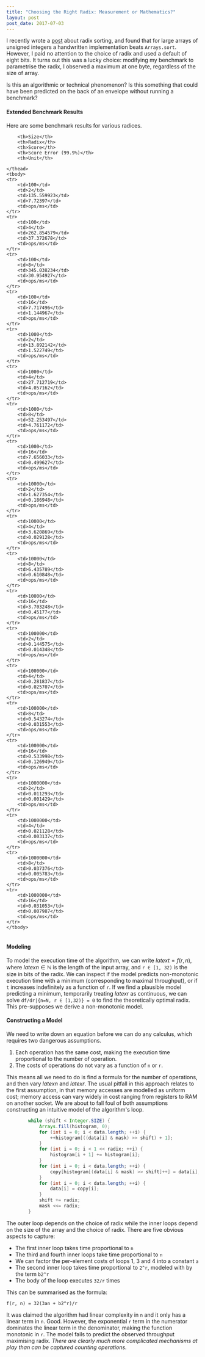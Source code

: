 ```yaml
---
title: "Choosing the Right Radix: Measurement or Mathematics?"
layout: post
post_date: 2017-07-03
---
```


I recently wrote a [post](http://richardstartin.uk/sorting-unsigned-integers-faster-in-java/) about radix sorting, and found that for large arrays of unsigned integers a handwritten implementation beats `Arrays.sort`. However, I paid no attention to the choice of radix and used a default of eight bits. It turns out this was a lucky choice: modifying my benchmark to parametrise the radix, I observed a maximum at one byte, regardless of the size of array.

Is this an algorithmic or technical phenomenon? Is this something that could have been predicted on the back of an envelope without running a benchmark? 

#### Extended Benchmark Results

Here are some benchmark results for various radices.

<div class="table-holder">
<table class="table table-bordered table-hover table-condensed">
    <thead>
    
        <th>Size</th>
        <th>Radix</th>
        <th>Score</th>
        <th>Score Error (99.9%)</th>
        <th>Unit</th>
    
    </thead>
    <tbody>
    <tr>
        <td>100</td>
        <td>2</td>
        <td>135.559923</td>
        <td>7.72397</td>
        <td>ops/ms</td>
    </tr>
    <tr>
        <td>100</td>
        <td>4</td>
        <td>262.854579</td>
        <td>37.372678</td>
        <td>ops/ms</td>
    </tr>
    <tr>
        <td>100</td>
        <td>8</td>
        <td>345.038234</td>
        <td>30.954927</td>
        <td>ops/ms</td>
    </tr>
    <tr>
        <td>100</td>
        <td>16</td>
        <td>7.717496</td>
        <td>1.144967</td>
        <td>ops/ms</td>
    </tr>
    <tr>
        <td>1000</td>
        <td>2</td>
        <td>13.892142</td>
        <td>1.522749</td>
        <td>ops/ms</td>
    </tr>
    <tr>
        <td>1000</td>
        <td>4</td>
        <td>27.712719</td>
        <td>4.057162</td>
        <td>ops/ms</td>
    </tr>
    <tr>
        <td>1000</td>
        <td>8</td>
        <td>52.253497</td>
        <td>4.761172</td>
        <td>ops/ms</td>
    </tr>
    <tr>
        <td>1000</td>
        <td>16</td>
        <td>7.656033</td>
        <td>0.499627</td>
        <td>ops/ms</td>
    </tr>
    <tr>
        <td>10000</td>
        <td>2</td>
        <td>1.627354</td>
        <td>0.186948</td>
        <td>ops/ms</td>
    </tr>
    <tr>
        <td>10000</td>
        <td>4</td>
        <td>3.620869</td>
        <td>0.029128</td>
        <td>ops/ms</td>
    </tr>
    <tr>
        <td>10000</td>
        <td>8</td>
        <td>6.435789</td>
        <td>0.610848</td>
        <td>ops/ms</td>
    </tr>
    <tr>
        <td>10000</td>
        <td>16</td>
        <td>3.703248</td>
        <td>0.45177</td>
        <td>ops/ms</td>
    </tr>
    <tr>
        <td>100000</td>
        <td>2</td>
        <td>0.144575</td>
        <td>0.014348</td>
        <td>ops/ms</td>
    </tr>
    <tr>
        <td>100000</td>
        <td>4</td>
        <td>0.281837</td>
        <td>0.025707</td>
        <td>ops/ms</td>
    </tr>
    <tr>
        <td>100000</td>
        <td>8</td>
        <td>0.543274</td>
        <td>0.031553</td>
        <td>ops/ms</td>
    </tr>
    <tr>
        <td>100000</td>
        <td>16</td>
        <td>0.533998</td>
        <td>0.126949</td>
        <td>ops/ms</td>
    </tr>
    <tr>
        <td>1000000</td>
        <td>2</td>
        <td>0.011293</td>
        <td>0.001429</td>
        <td>ops/ms</td>
    </tr>
    <tr>
        <td>1000000</td>
        <td>4</td>
        <td>0.021128</td>
        <td>0.003137</td>
        <td>ops/ms</td>
    </tr>
    <tr>
        <td>1000000</td>
        <td>8</td>
        <td>0.037376</td>
        <td>0.005783</td>
        <td>ops/ms</td>
    </tr>
    <tr>
        <td>1000000</td>
        <td>16</td>
        <td>0.031053</td>
        <td>0.007987</td>
        <td>ops/ms</td>
    </tr>
    </tbody>
</table>
</div>

#### Modeling

To model the execution time of the algorithm, we can write $latex t = f(r, n)$, where $latex n \in \mathbb{N}$ is the length of the input array, and `r ∈ [1, 32)` is the size in bits of the radix. We can inspect if the model predicts non-monotonic execution time with a minimum (corresponding to maximal throughput), or if `t` increases indefinitely as a function of `r`. If we find a plausible model predicting a minimum, temporarily treating $latex r$ as continuous, we can solve `df/dr|{n=N, r ∈ [1,32)} = 0` to find the theoretically optimal radix. This pre-supposes we derive a non-monotonic model.

#### Constructing a Model

We need to write down an equation before we can do any calculus, which requires two dangerous assumptions.


1. Each operation has the same cost, making the execution time proportional to the number of operation.
2. The costs of operations do not vary as a function of `n` or `r`.


This means all we need to do is find a formula for the number of operations, and then vary $latex n$ and $latex r$. The usual pitfall in this approach relates to the first assumption, in that memory accesses are modelled as uniform cost; memory access can vary widely in cost ranging from registers to RAM on another socket. We are about to fall foul of both assumptions constructing an intuitive model of the algorithm's loop.

```java
        while (shift < Integer.SIZE) {
            Arrays.fill(histogram, 0);
            for (int i = 0; i < data.length; ++i) {
                ++histogram[((data[i] & mask) >> shift) + 1];
            }
            for (int i = 0; i < 1 << radix; ++i) {
                histogram[i + 1] += histogram[i];
            }
            for (int i = 0; i < data.length; ++i) {
                copy[histogram[(data[i] & mask) >> shift]++] = data[i];
            }
            for (int i = 0; i < data.length; ++i) {
                data[i] = copy[i];
            }
            shift += radix;
            mask <<= radix;
        }
```

The outer loop depends on the choice of radix while the inner loops depend on the size of the array and the choice of radix. There are five obvious aspects to capture:


* The first inner loop takes time proportional to `n`
* The third and fourth inner loops take time proportional to `n`
* We can factor the per-element costs of loops 1, 3 and 4 into a constant `a`
* The second inner loop takes time proportional to `2^r`, modeled with by the term `b2^r`
* The body of the loop executes `32/r` times


This can be summarised as the formula: 

`f(r, n) = 32(3an + b2^r)/r`

It was claimed the algorithm had linear complexity in `n` and it only has a linear term in `n`. Good. However, the exponential `r` term in the numerator dominates the linear term in the denominator, making the function monotonic in `r`. The model fails to predict the observed throughput maximising radix. <em>There are clearly much more complicated mechanisms at play than can be captured counting operations.</em>
